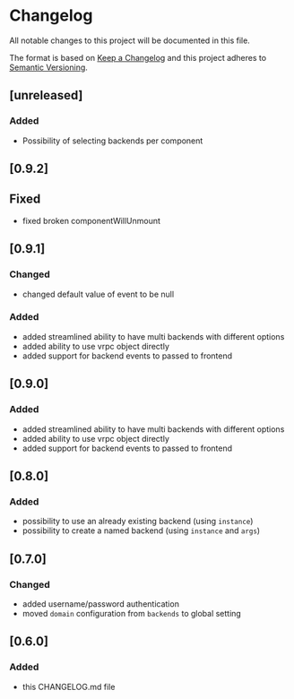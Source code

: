 # Changelog
All notable changes to this project will be documented in this file.

The format is based on [Keep a Changelog](http://keepachangelog.com/en/1.0.0/)
and this project adheres to [Semantic Versioning](http://semver.org/spec/v2.0.0.html).

## [unreleased]

### Added

- Possibility of selecting backends per component

## [0.9.2]

## Fixed

- fixed broken componentWillUnmount

## [0.9.1]

### Changed

- changed default value of event to be null

### Added

- added streamlined ability to have multi backends with different options
- added ability to use vrpc object directly
- added support for backend events to passed to frontend


## [0.9.0]

### Added

- added streamlined ability to have multi backends with different options
- added ability to use vrpc object directly
- added support for backend events to passed to frontend

## [0.8.0]

### Added

- possibility to use an already existing backend (using `instance`)
- possibility to create a named backend (using `instance` and `args`)

## [0.7.0]

### Changed

- added username/password authentication
- moved `domain` configuration from `backends` to global setting

## [0.6.0]

### Added

- this CHANGELOG.md file
